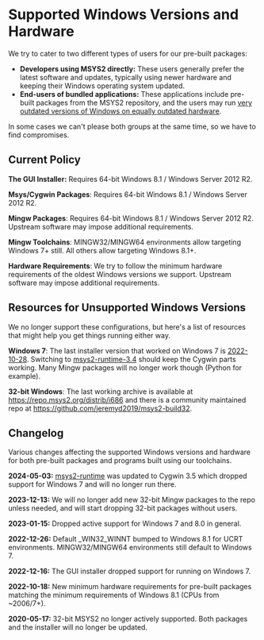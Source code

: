 # Supported Windows Versions and Hardware

We try to cater to two different types of users for our pre-built packages:

* **Developers using MSYS2 directly:** These users generally prefer the latest software and updates, typically using newer hardware and keeping their Windows operating system updated.
* **End-users of bundled applications:** These applications include pre-built packages from the MSYS2 repository, and the users may run [very outdated versions of Windows on equally outdated hardware](https://data.firefox.com/dashboard/hardware).

In some cases we can't please both groups at the same time, so we have to find compromises.

## Current Policy

**The GUI Installer:** Requires 64-bit Windows 8.1 / Windows Server 2012 R2.

**Msys/Cygwin Packages**: Requires 64-bit Windows 8.1 / Windows Server 2012 R2.

**Mingw Packages**: Requires 64-bit Windows 8.1 / Windows Server 2012 R2.
Upstream software may impose additional requirements.

**Mingw Toolchains**: MINGW32/MINGW64 environments allow targeting Windows 7+ still. All others allow targeting Windows 8.1+.

**Hardware Requirements**: We try to follow the minimum hardware requirements of the oldest Windows versions we support. Upstream software may impose additional requirements.

## Resources for Unsupported Windows Versions

We no longer support these configurations, but here's a list of resources that might help you get things running either way.

**Windows 7**: The last installer version that worked on Windows 7 is [2022-10-28](https://github.com/msys2/msys2-installer/releases/tag/2022-10-28). Switching to [msys2-runtime-3.4](https://packages.msys2.org/base/msys2-runtime-3.4) should keep the Cygwin parts working. Many Mingw packages will no longer work though (Python for example).

**32-bit Windows**: The last working archive is available at https://repo.msys2.org/distrib/i686 and there is a community maintained repo at https://github.com/jeremyd2019/msys2-build32.

## Changelog

Various changes affecting the supported Windows versions and hardware for both pre-built packages and programs built using our toolchains.

**2024-05-03:** [msys2-runtime](https://packages.msys2.org/base/msys2-runtime)
was updated to Cygwin 3.5 which dropped support for Windows 7 and will no longer run there.

**2023-12-13:** We will no longer add new 32-bit Mingw packages to the repo unless needed, and will start dropping 32-bit packages without users.

**2023-01-15:** Dropped active support for Windows 7 and 8.0 in general.

**2022-12-26:** Default _WIN32_WINNT bumped to Windows 8.1 for UCRT environments. MINGW32/MINGW64 environments still default to Windows 7.

**2022-12-16:** The GUI installer dropped support for running on Windows 7.

**2022-10-18:** New minimum hardware requirements for pre-built packages matching the minimum requirements of Windows 8.1 (CPUs from ~2006/7+).

**2020-05-17:** 32-bit MSYS2 no longer actively supported. Both packages and the installer will no longer be updated.
